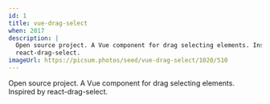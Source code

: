 ```yaml
---
id: 1
title: vue-drag-select
when: 2017
description: |
  Open source project. A Vue component for drag selecting elements. Inspired by
  react-drag-select.
imageUrl: https://picsum.photos/seed/vue-drag-select/1020/510
---
```


Open source project. A Vue component for drag selecting elements. Inspired by
react-drag-select.
